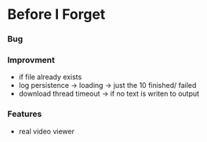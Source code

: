 # Before I Forget

### Bug

### Improvment

  - if file already exists
  - log persistence -> loading -> just the 10 finished/ failed
  - download thread timeout -> if no text is writen to output

### Features

  - real video viewer